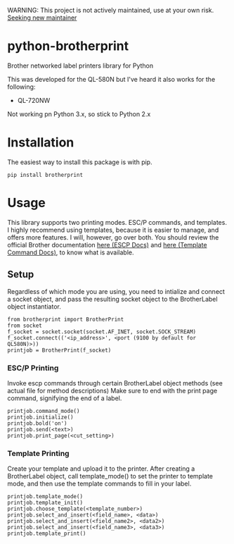 WARNING: This project is not actively maintained, use at your own risk. [Seeking new maintainer](https://github.com/fozzle/python-brotherprint/issues/5)


python-brotherprint
===================

Brother networked label printers library for Python

This was developed for the QL-580N but I've heard it also works for the following:

* QL-720NW

Not working pn Python 3.x, so stick to Python 2.x

Installation
============

The easiest way to install this package is with pip.
    
    pip install brotherprint

Usage
=====

This library supports two printing modes. ESC/P commands, and templates. I highly recommend using templates, because it is easier to manage, and offers more features. I will, however, go over both.
You should review the official Brother documentation [here (ESCP Docs)](http://www.mediafire.com/?3wbanr34bsr18dw) and [here (Template Command Docs)](http://www.mediafire.com/?v798mue7i58ed66), to know what is available.

## Setup
Regardless of which mode you are using, you need to intialize and connect a socket object, and pass the resulting socket object to the BrotherLabel object instantiator.

    from brotherprint import BrotherPrint
    from socket
    f_socket = socket.socket(socket.AF_INET, socket.SOCK_STREAM)
    f_socket.connect(('<ip_address>', <port (9100 by default for QL580N)>))
    printjob = BrotherPrint(f_socket)

### ESC/P Printing
Invoke escp commands through certain BrotherLabel object methods (see actual file for method descriptions)
Make sure to end with the print page command, signifying the end of a label.

    printjob.command_mode()
    printjob.initialize()
    printjob.bold('on')
    printjob.send(<text>)
    printjob.print_page(<cut_setting>)

### Template Printing
Create your template and upload it to the printer. After creating a BrotherLabel object, call template_mode() to set the printer to template mode, and then use the template commands to fill in your label.

    printjob.template_mode()
    printjob.template_init()
    printjob.choose_template(<template_number>)
    printjob.select_and_insert(<field_name>, <data>)
    printjob.select_and_insert(<field_name2>, <data2>)
    printjob.select_and_insert(<field_name3>, <data3>)
    printjob.template_print()

